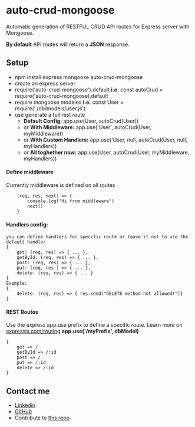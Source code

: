 # auto-crud-mongoose

Automatic generation of RESTFUL CRUD API routes for Express server with Mongoose.

**By default** API routes will return a **JSON** response.

## Setup

* npm install express mongoose auto-crud-mongoose
* create an express server
* require('auto-crud-mongoose').default
    **i.e.** const autoCrud = require('auto-crud-mongoose).default
* require mongoose modeles
    **i.e.** const User = require('./db/models/user.js')
* use generate a full rest route
    * **Default Config:** app.use(User, autoCrud(User))
    * or **With Middleware:** app.use('User', autoCrud(User, myMiddleware))
    * or **With Custom Handlers:** app.use('User, null, autoCrud(User, null, myHandlers))
    * or **All toghether now:** app.use(User, autoCrud(User, myMiddleware, myHandlers))

#### Define middleware
Currently middleware is defined on all routes

        (req, res, next) => {
            console.log("Hi from middleware")
            next()
        }


#### Handlers config:
    you can define handlers for specific route or leave it out to use the default handler
    {
        get: (req, res) => { ... },
        getById: (req, res) => { ... },
        post: (req, res) => { ... },
        put: (req, res ) => { ... },
        delete: (req, res) => { ... }
    }
    Example:
    {
        delete: (req, res) => { res.send("DELETE method not allowed!")}
    }

#### REST Routes
Use the express app.use prefix to define a specific route.
Learn more on [expressjs.com/routing](https://expressjs.com/en/guide/routing.html)
**app.use('/myPrefix', dbModel)**

    {
        get => /
        getById => /:id
        post => /
        put => /:id
        delete => /:id
    }

## Contact me
* [Linkedin](https://www.linkedin.com/in/idan-izhaki/)
* [GitHub](https://github.com/CannonFodderr)
* Contribute to [this repo](https://github.com/CannonFodderr/auto-crud-mongoose)
